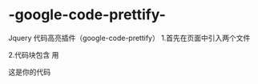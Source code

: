 # -google-code-prettify-
Jquery 代码高亮插件（google-code-prettify）
1.首先在页面中引入两个文件
  <link href="prettify.css" type="text/css" rel="stylesheet" />
  <script type="text/javascript" src="run_prettify.js"></script>
2.代码块包含 
  用<pre class="prettyprint">这是你的代码</pre> 
